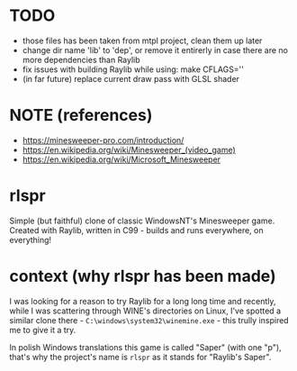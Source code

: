# TODO
- those files has been taken from mtpl project, clean them up later
- change dir name 'lib' to 'dep', or remove it entirerly in case there are no more dependencies than Raylib
- fix issues with building Raylib while using: make CFLAGS=''
- (in far future) replace current draw pass with GLSL shader


# NOTE (references)
- https://minesweeper-pro.com/introduction/
- https://en.wikipedia.org/wiki/Minesweeper_(video_game)
- https://en.wikipedia.org/wiki/Microsoft_Minesweeper


# rlspr
Simple (but faithful) clone of classic WindowsNT's Minesweeper game.\
Created with Raylib, written in C99 - builds and runs everywhere, on everything!


# context (why rlspr has been made)
I was looking for a reason to try Raylib for a long long time and recently,
while I was scattering through WINE's directories on Linux,
I've spotted a similar clone there - `C:\windows\system32\winemine.exe` -
this trully inspired me to give it a try.

In polish Windows translations this game is called "Saper" (with one "p"),
that's why the project's name is `rlspr` as it stands for "Raylib's Saper".
